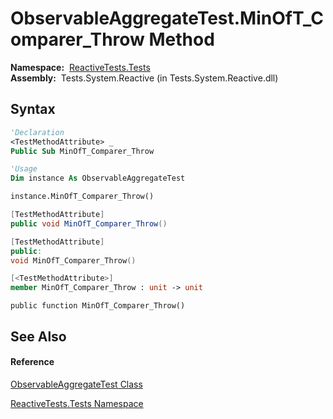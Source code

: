 # ObservableAggregateTest.MinOfT\_Comparer\_Throw Method

**Namespace:**  [ReactiveTests.Tests](ReactiveTests.Tests\ReactiveTests.Tests.md)  
**Assembly:**  Tests.System.Reactive (in Tests.System.Reactive.dll)

## Syntax

```vb
'Declaration
<TestMethodAttribute> _
Public Sub MinOfT_Comparer_Throw
```

```vb
'Usage
Dim instance As ObservableAggregateTest

instance.MinOfT_Comparer_Throw()
```

```csharp
[TestMethodAttribute]
public void MinOfT_Comparer_Throw()
```

```c++
[TestMethodAttribute]
public:
void MinOfT_Comparer_Throw()
```

```fsharp
[<TestMethodAttribute>]
member MinOfT_Comparer_Throw : unit -> unit 
```

```jscript
public function MinOfT_Comparer_Throw()
```

## See Also

#### Reference

[ObservableAggregateTest Class](ObservableAggregateTest\ObservableAggregateTest.md)

[ReactiveTests.Tests Namespace](ReactiveTests.Tests\ReactiveTests.Tests.md)




